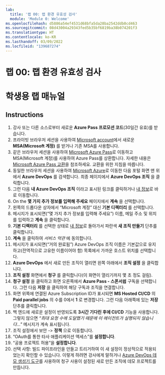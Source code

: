 ```yaml
---
lab:
  title: '랩 00: 랩 환경 유효성 검사'
  module: 'Module 0: Welcome'
ms.openlocfilehash: d5886a54ef4531d68bfa5da28ba2542ddb0cd463
ms.sourcegitcommit: 08d43004a29343fed5b35bf6819ba38b074201f3
ms.translationtype: HT
ms.contentlocale: ko-KR
ms.lasthandoff: 03/09/2022
ms.locfileid: "139687274"
---
```

# <a name="lab-00-validate-lab-environment"></a>랩 00: 랩 환경 유효성 검사
# <a name="student-lab-manual"></a>학생용 랩 매뉴얼

## <a name="instructions"></a>Instructions

1. 강사 또는 다른 소스로부터 새로운 **Azure Pass 프로모션 코드**(30일간 유효)를 받습니다.
2. 프라이빗 브라우저 세션을 사용하여 [Microsoft account](https://account.microsoft.com)에서 새로운 **MSA(Microsoft 계정)** 를 받거나 기존 MSA를 사용합니다.
3. 같은 브라우저 세션을 사용하여 [Microsoft Azure Pass](https://www.microsoftazurepass.com)로 이동하고 MSA(Microsoft 계정)를 사용하여 Azure Pass를 상환합니다. 자세한 내용은 [Microsoft Azure Pass 교환](https://www.microsoftazurepass.com/Home/HowTo?Length=5)을 참조하세요. 교환을 위한 지침을 따릅니다. 
4. 동일한 브라우저 세션을 사용하여 [Microsoft Azure](https://portal.azure.com)로 이동한 다음 포털 화면 맨 위에서 **Azure DevOps** 를 검색합니다. 최종 페이지에서 **Azure DevOps 조직** 을 클릭합니다. 
5. 그런 다음 **내 Azure DevOps 조직** 이라고 표시된 링크를 클릭하거나 [내 정보](https://aex.dev.azure.com)로 바로 이동합니다.
6. On the **몇 가지 추가 정보를 입력해 주세요** 페이지에서 **계속** 을 선택합니다.
7. 왼쪽의 드롭다운 상자에서 “Microsoft 계정” 대신 **기본 디렉터리** 를 선택합니다.
8. 메시지가 표시되면(“몇 가지 추가 정보를 입력해 주세요”) 이름, 메일 주소 및 위치를 입력하고 **계속** 을 클릭합니다.
9. **기본 디렉터리** 를 선택한 상태로 [내 정보](https://aex.dev.azure.com)로 돌아가서 파란색 **새 조직 만들기** 단추를 클릭합니다.
10. **계속** 을 클릭하여 *서비스 약관* 에 동의합니다.
11. 메시지가 표시되면(“거의 완료됨”) Azure DevOps 조직 이름은 기본값으로 유지하고(전역적으로 고유한 이름이어야 함) 목록에서 가까운 호스트 위치를 선택합니다.
12. **Azure DevOps** 에서 새로 만든 조직이 열리면 왼쪽 아래에서 **조직 설정** 을 클릭합니다.
13. **조직 설정** 화면에서 **청구** 를 클릭합니다(이 화면이 열리기까지 몇 초 정도 걸림).
14. **청구 설정** 을 클릭하고 화면 오른쪽에서 **Azure Pass - 스폰서쉽** 구독을 선택합니다. 그런 다음 **저장** 을 클릭하여 해당 구독과 조직을 연결합니다.
15. 화면 위쪽에 연결된 Azure Subscription ID가 표시되면 **MS Hosted CI/CD** 의 **Paid parallel jobs** 의 수를 0에서 **1** 로 변경합니다. 그런 다음 아래쪽에 있는 **저장** 단추를 클릭합니다. 
16. 백 엔드에 새로운 설정이 반영되도록 **3시간 기다린 후에 CI/CD** 기능을 사용합니다. 그렇지 않으면 *“최대 요청 수에 도달했기 때문에 이 에이전트가 실행되지 않습니다..."* 메시지가 계속 표시됩니다.
17. 조직 설정에서 보안 -> **정책** 으로 이동합니다.
18. “OAuth를 통한 타사 애플리케이션 액세스”를 **설정합니다**.
19. “공용 프로젝트 허용”을 **설정합니다**.
20. 선택 사항: 빌드 파이프라인을 만들고 트리거하여 이 새 설정이 정상적으로 적용되었는지 확인할 수 있습니다. 이렇게 하려면 강사에게 말하거나 [Azure DevOps 데모 생성기 도구](https://azuredevopsdemogenerator.azurewebsites.net)를 사용하여 청구 사용이 설정된 새로 만든 조직에 데모 프로젝트를 만듭니다.
